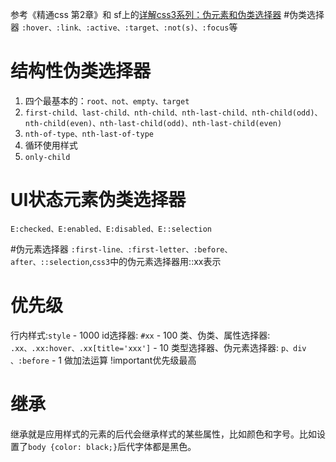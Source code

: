 参考《精通css 第2章》和 sf上的[详解css3系列：伪元素和伪类选择器](https://segmentfault.com/a/1190000000657084)
#伪类选择器
`:hover、:link、:active、:target、:not(s)、:focus`等

# 结构性伪类选择器
1.  四个最基本的：`root、not、empty、target`
2. `first-child、last-child、nth-child、nth-last-child、nth-child(odd)、nth-child(even)、nth-last-child(odd)、nth-last-child(even) `
3.  `nth-of-type、nth-last-of-type `   
4. 循环使用样式  
5. `only-child`

# UI状态元素伪类选择器
`E:checked、E:enabled、E:disabled、E::selection`

#伪元素选择器
`:first-line、:first-letter、:before、after、::selection`,`css3`中的伪元素选择器用::xx表示

# 优先级
行内样式:`style` - 1000
id选择器: `#xx` - 100
类、伪类、属性选择器: `.xx、.xx:hover、.xx[title='xxx']` - 10
类型选择器、伪元素选择器: `p、div 、:before` - 1
做加法运算
!important优先级最高

# 继承
继承就是应用样式的元素的后代会继承样式的某些属性，比如颜色和字号。比如设置了`body {color: black;}`后代字体都是黑色。